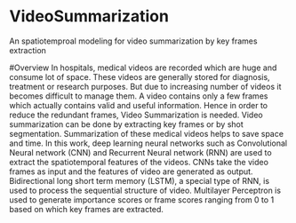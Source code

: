 # VideoSummarization
An spatiotemproal modeling for video summarization by key frames extraction 

#Overview
In hospitals, medical videos are recorded which are huge and consume
lot of space. These videos are generally stored for diagnosis, treatment or
research purposes. But due to increasing number of videos it becomes difficult to
manage them. A video contains only a few frames which actually contains valid
and useful information. Hence in order to reduce the redundant frames, Video
Summarization is needed. Video summarization can be done by extracting key
frames or by shot segmentation. Summarization of these medical videos helps to
save space and time. In this  work, deep learning neural networks such as
Convolutional Neural network (CNN) and Recurrent Neural network (RNN) are
used to extract the spatiotemporal features of the videos. CNNs take the video
frames as input and the features of video are generated as output. Bidirectional
long short term memory (LSTM), a special type of RNN, is used to process the
sequential structure of video. Multilayer Perceptron is used to generate
importance scores or frame scores ranging from 0 to 1 based on which key
frames are extracted.

